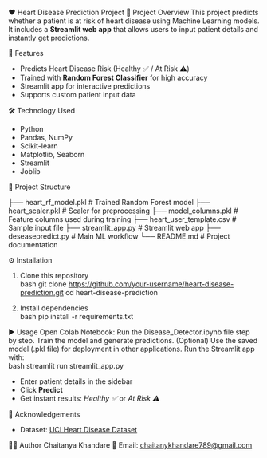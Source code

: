 ❤️ Heart Disease Prediction Project
📌 Project Overview
This project predicts whether a patient is at risk of heart disease using Machine Learning models.  
It includes a **Streamlit web app** that allows users to input patient details and instantly get predictions.


🚀 Features
- Predicts Heart Disease Risk (Healthy ✅ / At Risk ⚠️)  
- Trained with **Random Forest Classifier** for high accuracy  
- Streamlit app for interactive predictions  
- Supports custom patient input data  


 🛠️ Technology Used
- Python  
- Pandas, NumPy  
- Scikit-learn  
- Matplotlib, Seaborn  
- Streamlit  
- Joblib  


 📂 Project Structure

├── heart_rf_model.pkl       # Trained Random Forest model
├── heart_scaler.pkl         # Scaler for preprocessing
├── model_columns.pkl        # Feature columns used during training
├── heart_user_template.csv  # Sample input file
├── streamlit_app.py         # Streamlit web app
├── deseasepredict.py        # Main ML workflow
└── README.md                # Project documentation


⚙️ Installation
1. Clone this repository  
bash
git clone https://github.com/your-username/heart-disease-prediction.git
cd heart-disease-prediction


2. Install dependencies  
bash
pip install -r requirements.txt


 ▶️ Usage
Open Colab Notebook:
Run the Disease_Detector.ipynb file step by step.
Train the model and generate predictions.
(Optional) Use the saved model (.pkl file) for deployment in other applications.
Run the Streamlit app with:  
bash
streamlit run streamlit_app.py


- Enter patient details in the sidebar  
- Click **Predict**  
- Get instant results: *Healthy ✅* or *At Risk ⚠️*  

🙌 Acknowledgements
- Dataset: [UCI Heart Disease Dataset](https://archive.ics.uci.edu/ml/datasets/heart+Disease)

👨‍💻 Author
Chaitanya Khandare 📧 Email: chaitanykhandare789@gmail.com
